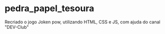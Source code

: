 # pedra_papel_tesoura
 Recriado o jogo Joken pow, utilizando HTML, CSS e JS, com ajuda do canal "DEV-Club"
